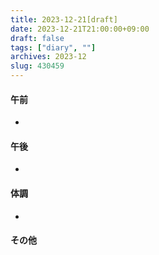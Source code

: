 ```yaml
---
title: 2023-12-21[draft]
date: 2023-12-21T21:00:00+09:00
draft: false
tags: ["diary", ""]
archives: 2023-12
slug: 430459
---
```

#### 午前
- 
#### 午後
- 
#### 体調
- 
#### その他
